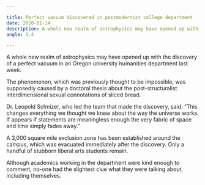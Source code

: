 ```yaml
---

title: Perfect vacuum discovered in postmodernist college department
date: 2020-01-14
description: A whole new realm of astrophysics may have opened up with the discovery of a perfect vacuum in an Oregon university humanities department last week.
angle: 1.4

---
```


A whole new realm of astrophysics may have opened up with the discovery of a perfect vacuum in an Oregon university humanities department last week.

The phenomenon, which was previously thought to be impossible, was supposedly caused by a doctoral thesis about the post-structuralist interdimensional sexual connotations of sliced bread.

Dr. Leopold Schnizer, who led the team that made the discovery, said: “This changes everything we thought we knew about the way the universe works. If appears if statements are meaningless enough the very fabric of space and time simply fades away.”

A 3,000 square mile exclusion zone has been established around the campus, which was evacuated immediately after the discovery. Only a handful of stubborn liberal arts students remain.

Although academics working in the department were kind enough to comment, no-one had the slightest clue what they were talking about, including themselves.